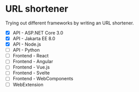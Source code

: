 # URL shortener

Trying out different frameworks by writing an URL shortener.

- [x] API - ASP.NET Core 3.0
- [x] API - Jakarta EE 8.0
- [x] API - Node.js
- [ ] API - Python
- [ ] Frontend - React
- [ ] Frontend - Angular
- [ ] Frontend - Vue.js
- [ ] Frontend - Svelte
- [ ] Frontend - WebComponents
- [ ] WebExtension
